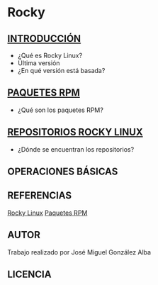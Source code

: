 # Rocky

## [INTRODUCCIÓN](/contenidos/introduccion.md)
- ¿Qué es Rocky Linux?
- Última versión
- ¿En qué versión está basada?

## [PAQUETES RPM](/contenidos/paquetes.md)
- ¿Qué son los paquetes RPM?

## [REPOSITORIOS ROCKY LINUX](/contenidos/repositorios.md)
- ¿Dónde se encuentran los repositorios?

## OPERACIONES BÁSICAS

## REFERENCIAS
[Rocky Linux](https://rockylinux.org)
[Paquetes RPM](https://es.wikipedia.org/wiki/RPM_Package_Manager)
## AUTOR
Trabajo realizado por José Miguel González Alba

## LICENCIA
